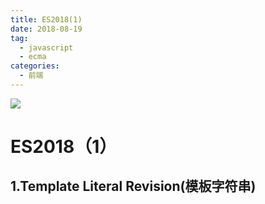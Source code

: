 ```yaml
---
title: ES2018(1)
date: 2018-08-19
tag: 
  - javascript
  - ecma
categories:
  - 前端
---
```

![](/imgs/javascript/theme/es9.jpg)

# ES2018（1）

## 1.Template Literal Revision(模板字符串)
